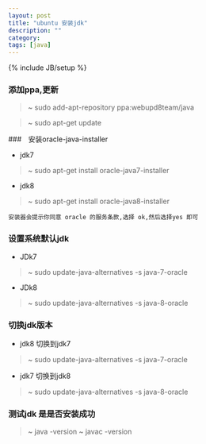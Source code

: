 ```yaml
---
layout: post
title: "ubuntu 安装jdk"
description: ""
category: 
tags: [java]
---
```

{% include JB/setup %}


### 添加ppa,更新

> ~ sudo add-apt-repository ppa:webupd8team/java

> ~ sudo apt-get update

###　安装oracle-java-installer

- jdk7
> ~ sudo apt-get install oracle-java7-installer
- jdk8
> ~ sudo apt-get install oracle-java8-installer

```
安装器会提示你同意 oracle 的服务条款,选择 ok,然后选择yes 即可
```
### 设置系统默认jdk
- JDk7
> ~ sudo update-java-alternatives -s java-7-oracle
- JDk8
> ~ sudo update-java-alternatives -s java-8-oracle

### 切换jdk版本
- jdk8 切换到jdk7
> ~ sudo update-java-alternatives -s java-7-oracle
- jdk7 切换到jdk8
> ~ sudo update-java-alternatives -s java-8-oracle

### 测试jdk 是是否安装成功
> ~ java -version
> ~ javac -version